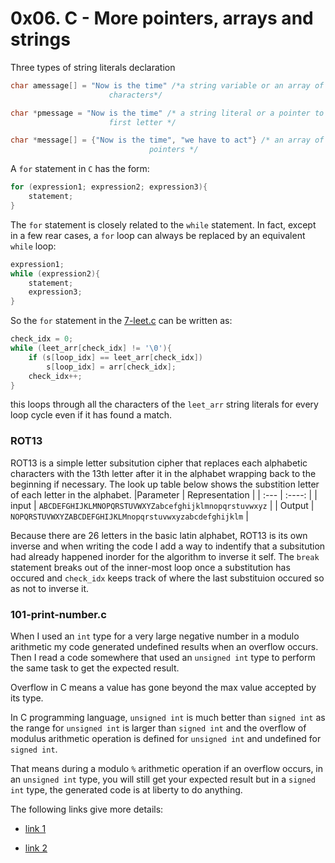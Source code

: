 # 0x06. C - More pointers, arrays and strings

Three types of string literals declaration

```C
char amessage[] = "Now is the time" /*a string variable or an array of
				      characters*/

char *pmessage = "Now is the time" /* a string literal or a pointer to the
				      first letter */

char *message[] = {"Now is the time", "we have to act"} /* an array of
							   pointers */

```

A `for` statement in `C` has the form:
```c
for (expression1; expression2; expression3){
	statement;
}
```

The `for` statement is closely related to the `while` statement. In
fact, except in a few rear cases, a `for` loop can always be replaced by
an equivalent `while` loop:
```c
expression1;
while (expression2){
	statement;
	expression3;
}
```


So the `for` statement in the
[7-leet.c](https://github.com/10xDatabro/alx-low_level_programming/blob/master/0x06-pointers_arrays_strings/7-leet.c)
can be written as: 
```c
check_idx = 0;
while (leet_arr[check_idx] != '\0'){
	if (s[loop_idx] == leet_arr[check_idx])
		s[loop_idx] = arr[check_idx];
	check_idx++;
}
```
this loops through all the characters of the `leet_arr` string literals
for every loop cycle even if it has found a match.
### ROT13
ROT13 is a simple letter subsitution cipher that replaces each alphabetic
characters with the 13th letter after it in the alphabet wrapping back
to the beginning if necessary. The look up table below shows the
substition letter of each letter in the alphabet.
|Parameter | Representation |
| :--- | :----: |
| input | `ABCDEFGHIJKLMNOPQRSTUVWXYZabcefghijklmnopqrstuvwxyz` |
| Output | `NOPQRSTUVWXYZABCDEFGHIJKLMnopqrstuvwxyzabcdefghijklm` |

Because there are 26 letters in the basic latin alphabet, ROT13 is its
own inverse and when writing the code I add a way to indentify that a
subsitution had already happened inorder for the algorithm to inverse it
self. The `break` statement breaks out of the inner-most loop once a
substitution has occured and `check_idx` keeps track of where the last
substituion occured so as not to inverse it.

### 101-print-number.c
When I used an `int` type for a very large negative number in a modulo
arithmetic my code generated undefined results when an overflow
occurs. Then I read a code somewhere that used an `unsigned int` type to
perform the same task to get the expected result.

Overflow in C means a value has gone beyond the max value accepted by its
type. 

In C programming language, `unsigned int` is much better than `signed
int` as the range for `unsigned int` is larger than `signed int` and the
overflow of modulus arithmetic operation is defined for `unsigned int` and
undefined for `signed int`. 

That means during a modulo `%` arithmetic operation if an overflow occurs, in 
an `unsigned int` type, you will still get your expected result but in a
`signed int` type, the generated code is at liberty to do anything.

The following links give more details:

- [link 1](https://embeddedgurus.com/stack-overflow/2009/05/signed-versus-unsigned-integers/)

- [link
2](https://embeddedgurus.com/stack-overflow/2009/08/a-tutorial-on-signed-and-unsigned-integers/#:~:text=To%20convert%20a%20signed%20integer%20to%20an%20unsigned,c%3B%20b%20%3D%20%28unsigned%20int%29a%3B%20c%20%3D%20%28int%29b%3B)
